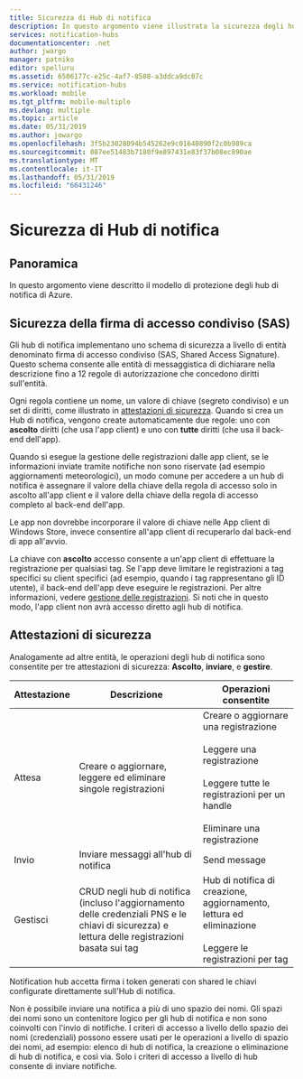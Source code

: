 ```yaml
---
title: Sicurezza di Hub di notifica
description: In questo argomento viene illustrata la sicurezza degli hub di notifica di Azure.
services: notification-hubs
documentationcenter: .net
author: jwargo
manager: patniko
editor: spelluru
ms.assetid: 6506177c-e25c-4af7-8508-a3ddca9dc07c
ms.service: notification-hubs
ms.workload: mobile
ms.tgt_pltfrm: mobile-multiple
ms.devlang: multiple
ms.topic: article
ms.date: 05/31/2019
ms.author: jowargo
ms.openlocfilehash: 3f5b23028094b545262e9c01640890f2c0b989ca
ms.sourcegitcommit: 087ee51483b7180f9e897431e83f37b08ec890ae
ms.translationtype: MT
ms.contentlocale: it-IT
ms.lasthandoff: 05/31/2019
ms.locfileid: "66431246"
---
```

# <a name="notification-hubs-security"></a>Sicurezza di Hub di notifica

## <a name="overview"></a>Panoramica

In questo argomento viene descritto il modello di protezione degli hub di notifica di Azure.

## <a name="shared-access-signature-security-sas"></a>Sicurezza della firma di accesso condiviso (SAS)

Gli hub di notifica implementano uno schema di sicurezza a livello di entità denominato firma di accesso condiviso (SAS, Shared Access Signature). Questo schema consente alle entità di messaggistica di dichiarare nella descrizione fino a 12 regole di autorizzazione che concedono diritti sull'entità.

Ogni regola contiene un nome, un valore di chiave (segreto condiviso) e un set di diritti, come illustrato in [attestazioni di sicurezza](#security-claims). Quando si crea un Hub di notifica, vengono create automaticamente due regole: uno con **ascolto** diritti (che usa l'app client) e uno con **tutte** diritti (che usa il back-end dell'app).

Quando si esegue la gestione delle registrazioni dalle app client, se le informazioni inviate tramite notifiche non sono riservate (ad esempio aggiornamenti meteorologici), un modo comune per accedere a un hub di notifica è assegnare il valore della chiave della regola di accesso solo in ascolto all'app client e il valore della chiave della regola di accesso completo al back-end dell'app.

Le app non dovrebbe incorporare il valore di chiave nelle App client di Windows Store, invece consentire all'app client di recuperarlo dal back-end di app all'avvio.

La chiave con **ascolto** accesso consente a un'app client di effettuare la registrazione per qualsiasi tag. Se l'app deve limitare le registrazioni a tag specifici su client specifici (ad esempio, quando i tag rappresentano gli ID utente), il back-end dell'app deve eseguire le registrazioni. Per altre informazioni, vedere [gestione delle registrazioni](notification-hubs-push-notification-registration-management.md). Si noti che in questo modo, l'app client non avrà accesso diretto agli hub di notifica.

## <a name="security-claims"></a>Attestazioni di sicurezza

Analogamente ad altre entità, le operazioni degli hub di notifica sono consentite per tre attestazioni di sicurezza: **Ascolto**, **inviare**, e **gestire**.

| Attestazione   | Descrizione                                          | Operazioni consentite |
| ------- | ---------------------------------------------------- | ------------------ |
| Attesa  | Creare o aggiornare, leggere ed eliminare singole registrazioni | Creare o aggiornare una registrazione<br><br>Leggere una registrazione<br><br>Leggere tutte le registrazioni per un handle<br><br>Eliminare una registrazione |
| Invio    | Inviare messaggi all'hub di notifica                | Send message |
| Gestisci  | CRUD negli hub di notifica (incluso l'aggiornamento delle credenziali PNS e le chiavi di sicurezza) e lettura delle registrazioni basata sui tag |Hub di notifica di creazione, aggiornamento, lettura ed eliminazione<br><br>Leggere le registrazioni per tag |

Notification hub accetta firma i token generati con shared le chiavi configurate direttamente sull'Hub di notifica.

Non è possibile inviare una notifica a più di uno spazio dei nomi. Gli spazi dei nomi sono un contenitore logico per gli hub di notifica e non sono coinvolti con l'invio di notifiche.
I criteri di accesso a livello dello spazio dei nomi (credenziali) possono essere usati per le operazioni a livello di spazio dei nomi, ad esempio: elenco di hub di notifica, la creazione o eliminazione di hub di notifica, e così via. Solo i criteri di accesso a livello di hub consente di inviare notifiche.
